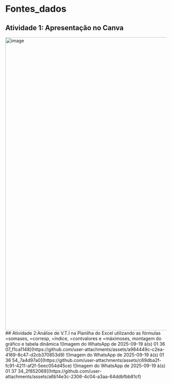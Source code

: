 # Fontes_dados
## Atividade 1: Apresentação no Canva

<img width="1885" height="917" alt="image" src="https://github.com/user-attachments/assets/3e060d67-40ae-4e90-8370-e7bd59dd4412" />
## Atividade 2:Análise de V.T.I na Planilha do Excel utilizando as fórmulas =somases, =corresp, =índice, =contvalores e =máximoses, montagem do gráfico e tabela dinâmica
![Imagem do WhatsApp de 2025-09-19 à(s) 01 36 07_f1ca1148](https://github.com/user-attachments/assets/a984449c-c2ea-4169-8c47-d2cb370853d9)
![Imagem do WhatsApp de 2025-09-19 à(s) 01 36 54_7a4d97a0](https://github.com/user-attachments/assets/c69dba2f-fc91-4211-af2f-5eec054d45ce)
![Imagem do WhatsApp de 2025-09-19 à(s) 01 37 34_2f852069](https://github.com/user-attachments/assets/a6b14e3c-2306-4c04-a3aa-64ddbfbb81cf)
